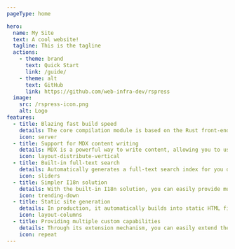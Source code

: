 ```yaml
---
pageType: home

hero:
  name: My Site
  text: A cool website!
  tagline: This is the tagline
  actions:
    - theme: brand
      text: Quick Start
      link: /guide/
    - theme: alt
      text: GitHub
      link: https://github.com/web-infra-dev/rspress
  image:
    src: /rspress-icon.png
    alt: Logo
features:
  - title: Blazing fast build speed
    details: The core compilation module is based on the Rust front-end toolchain, providing a more ultimate development experience.
    icon: server
  - title: Support for MDX content writing
    details: MDX is a powerful way to write content, allowing you to use React components in Markdown.
    icon: layout-distribute-vertical
  - title: Built-in full-text search
    details: Automatically generates a full-text search index for you during construction, providing out-of-the-box full-text search capabilities.
    icon: sliders
  - title: Simpler I18n solution
    details: With the built-in I18n solution, you can easily provide multi-language support for documents or components.
    icon: trending-down
  - title: Static site generation
    details: In production, it automatically builds into static HTML files, which can be easily deployed anywhere.
    icon: layout-columns
  - title: Providing multiple custom capabilities
    details: Through its extension mechanism, you can easily extend theme UI and build process.
    icon: repeat
---
```

